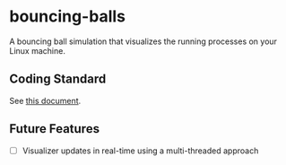 # bouncing-balls

A bouncing ball simulation that visualizes the running processes on your Linux machine.

## Coding Standard

See [this document](coding_standard.md).

## Future Features

- [ ] Visualizer updates in real-time using a multi-threaded approach
